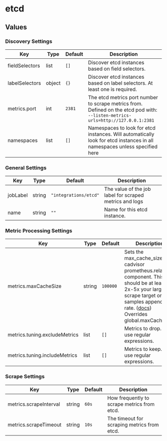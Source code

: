 # etcd

## Values

### Discovery Settings

| Key | Type | Default | Description |
|-----|------|---------|-------------|
| fieldSelectors | list | `[]` | Discover etcd instances based on field selectors. |
| labelSelectors | object | `{}` | Discover etcd instances based on label selectors. At least one is required. |
| metrics.port | int | `2381` | The etcd metrics port number to scrape metrics from. Defined on the etcd pod with: `--listen-metrics-urls=http://127.0.0.1:2381` |
| namespaces | list | `[]` | Namespaces to look for etcd instances. Will automatically look for etcd instances in all namespaces unless specified here |

### General Settings

| Key | Type | Default | Description |
|-----|------|---------|-------------|
| jobLabel | string | `"integrations/etcd"` | The value of the job label for scraped metrics and logs |
| name | string | `""` | Name for this etcd instance. |

### Metric Processing Settings

| Key | Type | Default | Description |
|-----|------|---------|-------------|
| metrics.maxCacheSize | string | `100000` | Sets the max_cache_size for cadvisor prometheus.relabel component. This should be at least 2x-5x your largest scrape target or samples appended rate. ([docs](https://grafana.com/docs/alloy/latest/reference/components/prometheus.relabel/#arguments)) Overrides global.maxCacheSize |
| metrics.tuning.excludeMetrics | list | `[]` | Metrics to drop. Can use regular expressions. |
| metrics.tuning.includeMetrics | list | `[]` | Metrics to keep. Can use regular expressions. |

### Scrape Settings

| Key | Type | Default | Description |
|-----|------|---------|-------------|
| metrics.scrapeInterval | string | `60s` | How frequently to scrape metrics from etcd. |
| metrics.scrapeTimeout | string | `10s` | The timeout for scraping metrics from etcd. |
